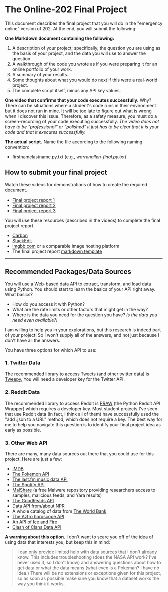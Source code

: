 # The Online-202 Final Project

This document describes the final project that you will do in the "emergency online" version of 202. At the end, you will submit the following:

**One Markdown document containing the following:**

1. A description of your project; specifically, the question you are using as the basis of your project, and the data you will use to answer the question.
2. A walkthrough of the code you wrote as if you were preparing it for an online portfolio of your work.
3. A summary of your results.
4. Some thoughts about what you would do next if this were a real-world project.
3. The complete script itself, minus any API key values.

**One video that confirms that your code executes successfully.** Why? There can be situations where a student's code runs in their environment but it does not run in mine. It will be too late to figure out what is wrong when I discover this issue. Therefore, as a safety measure, you must do a screen-recording of your code executing successfully. _The video does not have to be "professional" or "polished" it just has to be clear that it is your code and that it executes successfully._

**The actual script.** Name the file according to the following naming convention:

- firstnamelastname.py.txt (e.g., _warrenallen-final.py.txt_)

## How to submit your final project

Watch these videos for demonstrations of how to create the required document.

- [Final project report 1](https://youtu.be/tqTnlkiEOac)
- [Final project report 2](https://youtu.be/3Hb2Pi3TGJc)
- [Final project report 3](https://youtu.be/wka9LEhUaDA)

You will use these resources (described in the videos) to complete the final project report.

- [Carbon](https://carbon.now.sh)
- [StackEdit](https://stackedit.io)
- [imgbb.com](imgbb.com) or a comparable image hosting platform
- The final project report [markdown template](./final-report-md-template.md)



---

## Recommended Packages/Data Sources

You will use a Web-based data API to extract, transform, and load data using Python. You should start to learn the basics of your API right away. What basics?

- How do you access it with Python?
- What are the rate limits or other factors that might get in the way?
- Where is the data you need for the question you have? _Is the data you need even available?!_

I am willing to help you in your explorations, but this research is indeed part of your project! So I won't supply all of the answers, and not just because I don't have all the answers.

You have three options for which API to use:

### 1\. Twitter Data

The recommended library to access Tweets (and other twitter data) is [Tweepy.](http://docs.tweepy.org/en/latest/) You will need a developer key for the Twitter API.

### 2\. Reddit Data

The recommended library to access Reddit is [PRAW](https://praw.readthedocs.io/en/latest) (the Python Reddit API Wrapper) which requires a developer key. Most student projects I've seen that use Reddit data (in fact, I think all of them) have successfully used the "add .json to a URL" method, which does not require a key. The best way for me to help you navigate this question is to identify your final project idea as early as possible.

### 3\. Other Web API

There are many, many data sources out there that you could use for this project. Here are just a few:

- [IMDB](https://imdbpy.readthedocs.io/en/latest/)
- [The Pokemon API](https://pokeapi.co/)
- [The last.fm music data API](https://www.last.fm/api)
- [The Spotify API](https://developer.spotify.com/documentation/web-api/)
- [MalShare](https://www.malshare.com/index.php) (a free Malware repository providing researchers access to samples, malicious feeds, and Yara results)
- [The GoodReads API](https://www.goodreads.com/api)
- [Data API from/about NPR](https://dev.npr.org/)
- A whole catalog of data from [The World Bank](https://datacatalog.worldbank.org/)
- [The Aztro horoscope API](https://aztro.readthedocs.io/en/latest/)
- [An API of Ice and Fire](https://anapioficeandfire.com/)
- [Clash of Clans Data API](https://developer.clashofclans.com)

**A warning about this option.** I don't want to scare you off of the idea of using data that interests you, but keep this in mind:

> I can only provide limited help with data sources that I don't already know. This includes troubleshooting (does the NASA API work? I've never used it, so I don't know) and answering questions about how to get data or what the data means (what even is a Pokeman? I have no idea.) There will be no extensions or exceptions given for this project, so as soon as possible make sure you know that a dataset works the way you think it works.
